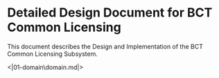 # Detailed Design Document for BCT Common Licensing

This document describes the Design and Implementation of the BCT Common Licensing Subsystem.



<|01-domain\domain.md|>

